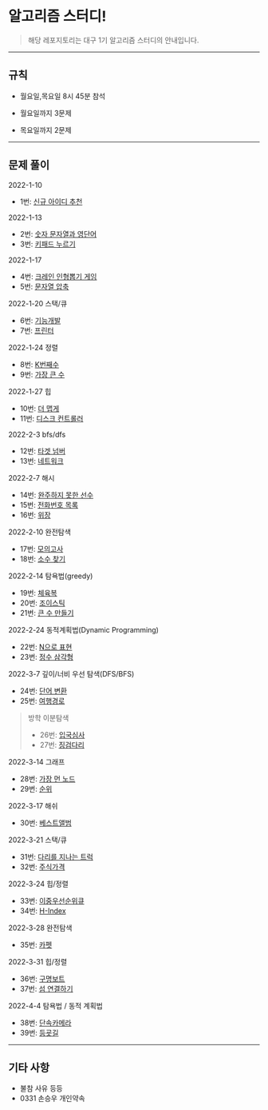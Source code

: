 # 알고리즘 스터디!

> 해당 레포지토리는 대구 1기 알고리즘 스터디의 안내입니다.


---
## 규칙

- 월요일,목요일 8시 45분 참석 

- 월요일까지 3문제

- 목요일까지 2문제

---
## 문제 풀이

2022-1-10
- 1번: [신규 아이디 추천](https://programmers.co.kr/learn/courses/30/lessons/72410)

2022-1-13
- 2번: [숫자 문자열과 영단어](https://programmers.co.kr/learn/courses/30/lessons/81301)
- 3번: [키패드 누르기](https://programmers.co.kr/learn/courses/30/lessons/67256)

2022-1-17
- 4번: [크레인 인형뽑기 게임](https://programmers.co.kr/learn/courses/30/lessons/81301)
- 5번: [문자열 압축](https://programmers.co.kr/learn/courses/30/lessons/67256)

2022-1-20 스택/큐
- 6번: [기능개발](https://programmers.co.kr/learn/courses/30/lessons/42586)
- 7번: [프린터](https://programmers.co.kr/learn/courses/30/lessons/42587)

2022-1-24 정렬 
- 8번: [K번째수](https://programmers.co.kr/learn/courses/30/lessons/42748)
- 9번: [가장 큰 수](https://programmers.co.kr/learn/courses/30/lessons/42746)

2022-1-27 힙
- 10번: [더 맵게](https://programmers.co.kr/learn/courses/30/lessons/42626)
- 11번: [디스크 컨트롤러](https://programmers.co.kr/learn/courses/30/lessons/42627)

2022-2-3 bfs/dfs
- 12번: [타겟 넘버](https://programmers.co.kr/learn/courses/30/lessons/43165)
- 13번: [네트워크](https://programmers.co.kr/learn/courses/30/lessons/43162)

2022-2-7 해시
- 14번: [완주하지 못한 선수](https://programmers.co.kr/learn/courses/30/lessons/42576)
- 15번: [전화번호 목록](https://programmers.co.kr/learn/courses/30/lessons/42577)
- 16번: [위장](https://programmers.co.kr/learn/courses/30/lessons/42578)

2022-2-10 완전탐색
- 17번: [모의고사](https://programmers.co.kr/learn/courses/30/lessons/42840)
- 18번: [소수 찾기](https://programmers.co.kr/learn/courses/30/lessons/42839)

2022-2-14 탐욕법(greedy)
- 19번: [체육복](https://programmers.co.kr/learn/courses/30/lessons/42862)
- 20번: [조이스틱](https://programmers.co.kr/learn/courses/30/lessons/42860)
- 21번: [큰 수 만들기](https://programmers.co.kr/learn/courses/30/lessons/42883)

2022-2-24 동적계획법(Dynamic Programming)
- 22번: [N으로 표현](https://programmers.co.kr/learn/courses/30/lessons/42895)
- 23번: [정수 삼각형](https://programmers.co.kr/learn/courses/30/lessons/43105)

2022-3-7 깊이/너비 우선 탐색(DFS/BFS)
- 24번: [단어 변환](https://programmers.co.kr/learn/courses/30/lessons/43163)
- 25번: [여행경로](https://programmers.co.kr/learn/courses/30/lessons/43164)

>방학 이분탐색
>- 26번: [입국심사](https://programmers.co.kr/learn/courses/30/lessons/43238)
>- 27번: [징검다리](https://programmers.co.kr/learn/courses/30/lessons/43236)

2022-3-14 그래프
- 28번: [가장 먼 노드](https://programmers.co.kr/learn/courses/30/lessons/49189)
- 29번: [순위](https://programmers.co.kr/learn/courses/30/lessons/49191)

2022-3-17 해쉬
- 30번: [베스트앨범](https://programmers.co.kr/learn/courses/30/lessons/42579)

2022-3-21 스택/큐
- 31번: [다리를 지나는 트럭](https://programmers.co.kr/learn/courses/30/lessons/42583)
- 32번: [주식가격](https://programmers.co.kr/learn/courses/30/lessons/42584)

2022-3-24 힙/정렬
- 33번: [이중우선순위큐](https://programmers.co.kr/learn/courses/30/lessons/42628)
- 34번: [H-Index](https://programmers.co.kr/learn/courses/30/lessons/42747)

2022-3-28 완전탐색
- 35번: [카펫](https://programmers.co.kr/learn/courses/30/lessons/42842)

2022-3-31 힙/정렬
- 36번: [구명보트](https://programmers.co.kr/learn/courses/30/lessons/42885)
- 37번: [섬 연결하기](https://programmers.co.kr/learn/courses/30/lessons/42861)

2022-4-4 탐욕법 / 동적 계획법
- 38번: [단속카메라](https://programmers.co.kr/learn/courses/30/lessons/42884)
- 39번: [등굣길](https://programmers.co.kr/learn/courses/30/lessons/42898)



---
## 기타 사항
- 불참 사유 등등
- 0331 손승우 개인약속 
